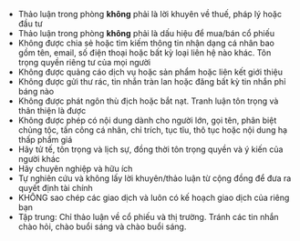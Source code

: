 - Thảo luận trong phòng **không** phải là lời khuyên về thuế, pháp lý hoặc đầu tư
- Thảo luận trong phòng **không** phải là dấu hiệu để mua/bán cổ phiếu
- Không được chia sẻ hoặc tìm kiếm thông tin nhận dạng cá nhân bao gồm tên, email, số điện thoại hoặc bất kỳ loại liên hệ nào khác. Tôn trọng quyền riêng tư của mọi người
- Không được quảng cáo dịch vụ hoặc sản phẩm hoặc liên kết giới thiệu
- Không được gửi thư rác, tin nhắn tràn lan hoặc đăng bất kỳ tin nhắn phỉ báng nào
- Không được phát ngôn thù địch hoặc bắt nạt. Tranh luận tôn trọng và thân thiện là được
- Không được phép có nội dung dành cho người lớn, gọi tên, phân biệt chủng tộc, tấn công cá nhân, chỉ trích, tục tĩu, thô tục hoặc nội dung hạ thấp phẩm giá
- Hãy tử tế, tôn trọng và lịch sự, đồng thời tôn trọng quyền và ý kiến của người khác
- Hãy chuyên nghiệp và hữu ích
- Tự nghiên cứu và không lấy lời khuyên/thảo luận từ cộng đồng để đưa ra quyết định tài chính
- KHÔNG sao chép các giao dịch và luôn có kế hoạch giao dịch của riêng bạn
- Tập trung: Chỉ thảo luận về cổ phiếu và thị trường. Tránh các tin nhắn chào hỏi, chào buổi sáng và chào buổi sáng.
